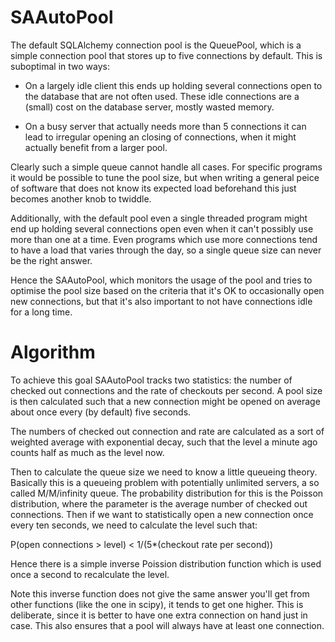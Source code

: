SAAutoPool
==========

The default SQLAlchemy connection pool is the QueuePool, which is a simple
connection pool that stores up to five connections by default.  This is
suboptimal in two ways:

  - On a largely idle client this ends up holding several connections open
    to the database that are not often used. These idle connections are a
    (small) cost on the database server, mostly wasted memory.

  - On a busy server that actually needs more than 5 connections it can lead
    to irregular opening an closing of connections, when it might actually
    benefit from a larger pool.

Clearly such a simple queue cannot handle all cases. For specific programs
it would be possible to tune the pool size, but when writing a general peice
of software that does not know its expected load beforehand this just
becomes another knob to twiddle.

Additionally, with the default pool even a single threaded program might end
up holding several connections open even when it can't possibly use more
than one at a time.  Even programs which use more connections tend to have a
load that varies through the day, so a single queue size can never be the
right answer.

Hence the SAAutoPool, which monitors the usage of the pool and tries to
optimise the pool size based on the criteria that it's OK to occasionally
open new connections, but that it's also important to not have connections
idle for a long time.

Algorithm
=========

To achieve this goal SAAutoPool tracks two statistics: the number of checked
out connections and the rate of checkouts per second.  A pool size is then
calculated such that a new connection might be opened on average about once
every (by default) five seconds.

The numbers of checked out connection and rate are calculated as a sort of
weighted average with exponential decay, such that the level a minute ago
counts half as much as the level now.

Then to calculate the queue size we need to know a little queueing theory. 
Basically this is a queueing problem with potentially unlimited servers, a
so called M/M/infinity queue.  The probability distribution for this is the
Poisson distribution, where the parameter is the average number of checked
out connections.  Then if we want to statistically open a new connection
once every ten seconds, we need to calculate the level such that:

   P(open connections > level) < 1/(5*(checkout rate per second))

Hence there is a simple inverse Poission distribution function which is used
once a second to recalculate the level.

Note this inverse function does not give the same answer you'll get from
other functions (like the one in scipy), it tends to get one higher.  This
is deliberate, since it is better to have one extra connection on hand just
in case.  This also ensures that a pool will always have at least one
connection.
